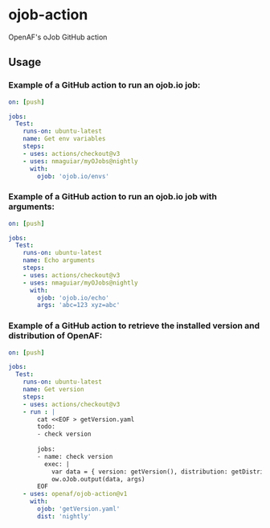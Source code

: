 # ojob-action
OpenAF's oJob GitHub action

## Usage

### Example of a GitHub action to run an ojob.io job:

````yaml
on: [push]

jobs:
  Test:
    runs-on: ubuntu-latest
    name: Get env variables
    steps:
    - uses: actions/checkout@v3
    - uses: nmaguiar/myOJobs@nightly
      with:
        ojob: 'ojob.io/envs'
````

### Example of a GitHub action to run an ojob.io job with arguments:

````yaml
on: [push]

jobs:
  Test:
    runs-on: ubuntu-latest
    name: Echo arguments
    steps:
    - uses: actions/checkout@v3
    - uses: nmaguiar/myOJobs@nightly
      with:
        ojob: 'ojob.io/echo'
        args: 'abc=123 xyz=abc'
````

### Example of a GitHub action to retrieve the installed version and distribution of OpenAF:

````yaml
on: [push]

jobs:
  Test:
    runs-on: ubuntu-latest
    name: Get version
    steps:
    - uses: actions/checkout@v3
    - run : |
        cat <<EOF > getVersion.yaml
        todo:
        - check version
        
        jobs:
        - name: check version
          exec: |
            var data = { version: getVersion(), distribution: getDistribution() }
            ow.oJob.output(data, args)
        EOF
    - uses: openaf/ojob-action@v1
      with:
        ojob: 'getVersion.yaml'
        dist: 'nightly'
````
